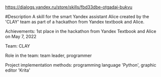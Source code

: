 https://dialogs.yandex.ru/store/skills/fbd33dbe-otgadaj-bukvu

#Description
A skill for the smart Yandex assistant Alice created by the 'CLAY' team as part of a hackathon from Yandex textbook and Alice.

Achievements: 1st place in the hackathon from Yandex Textbook and Alice on May 7, 2022

Team: CLAY

Role in the team: team leader, programmer

Project implementation methods: programming language 'Python', graphic editor 'Krita'
